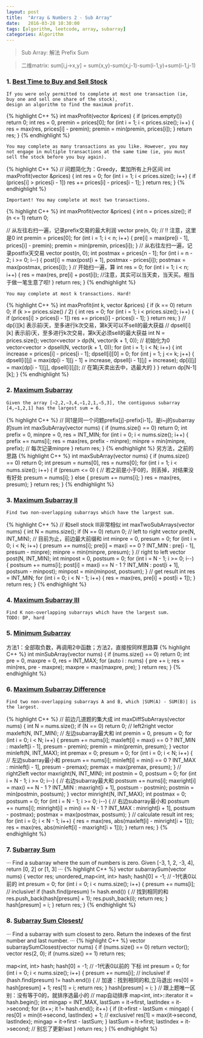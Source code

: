 ```yaml
---
layout: post
title:  "Array & Numbers 2 - Sub Array"
date:   2016-03-28 10:30:00
tags: [algorithm, leetcode, array, subarray]
categories: Algorithm
---
```


> Sub Array: 解法 Prefix Sum

> 二维matrix: sum[i,j->x,y] = sum(x,y)-sum(x,j-1)-sum(i-1,y)+sum(i-1,j-1)

### 1. [Best Time to Buy and Sell Stock](http://www.lintcode.com/en/problem/best-time-to-buy-and-sell-stock/)
```
If you were only permitted to complete at most one transaction (ie, buy one and sell one share of the stock),
design an algorithm to find the maximum profit.
```
{% highlight C++ %}
int maxProfit(vector<int> &prices) {
  if (prices.empty()) return 0;
  int res = 0, premin = prices[0];
  for (int i = 1; i < prices.size(); i++) {
    res = max(res, prices[i] - premin);
    premin = min(premin, prices[i]);
  }
  return res;
}
{% endhighlight %}
```
You may complete as many transactions as you like. However, you may not engage in multiple transactions at the same time (ie, you must sell the stock before you buy again).
```
{% highlight C++ %}
// 问题简化为：Greedy，累加所有上升区间
int maxProfit(vector<int> &prices) {
  int res = 0;
  for (int i = 1; i < prices.size(); i++) {
    if (prices[i] > prices[i - 1]) res += prices[i] - prices[i - 1];
  }
  return res;
}
{% endhighlight %}
```
Important! You may complete at most two transactions.
```
{% highlight C++ %}
int maxProfit(vector<int> &prices) {
  int n = prices.size();
  if (n <= 1) return 0;

  // 从左往右扫一遍，记录prefix交易的最大利润
  vector<int> pre(n, 0);  // !! 注意，这里是0
  int premin = prices[0];
  for (int i = 1; i < n; i++) {
    pre[i] = max(pre[i - 1], prices[i] - premin);
    premin = min(premin, prices[i]);
  }
  // 从右往左扫一遍，记录postfix天交易
  vector<int> post(n, 0);
  int postmax = prices[n - 1];
  for (int i = n - 2; i >= 0; i--) {
    post[i] = max(post[i + 1], postmax - prices[i]);
    postmax = max(postmax, prices[i]);
  }
  // 开始扫一遍，算
  int res = 0;
  for (int i = 1; i < n; i++) {
    res = max(res, pre[i] + post[i]);  //注意，其实可以当天卖，当天买。相当于做一笔生意了呗!
  }
  return res;
}
{% endhighlight %}
```
You may complete at most k transactions. Hard!
```
{% highlight C++ %}
int maxProfit(int k, vector<int> &prices) {
  if (k == 0) return 0;
  if (k >= prices.size() / 2) {
    int res = 0;
    for (int i = 1; i < prices.size(); i++) {
      if (prices[i] > prices[i - 1]) res += prices[i] - prices[i - 1];
    }
    return res;
  }
  // dp[i][k] 表示前i天，至多进行k次交易，第k天可以不sell的最大获益
  // dpsell[i][k] 表示前i天，至多进行k次交易，第k天必须sell的最大获益
  int N = prices.size();
  vector<vector<int> > dp(N, vector<int>(k + 1, 0));  // 初始化为0
  vector<vector<int> > dpsell(N, vector<int>(k + 1, 0));
  for (int i = 1; i < N; i++) {
    int increase = prices[i] - prices[i - 1];
    dpsell[i][0] = 0;
    for (int j = 1; j <= k; j++) {
      dpsell[i][j] =
          max(dp[i - 1][j - 1] + increase, dpsell[i - 1][j] + increase);
      dp[i][j] = max(dp[i - 1][j], dpsell[i][j]);  // 在第j天卖出去中，选最大的
    }
  }
  return dp[N-1][k];
}
{% endhighlight %}

### 2. [Maximum Subarray](http://www.lintcode.com/en/problem/maximum-subarray/)
```
Given the array [−2,2,−3,4,−1,2,1,−5,3], the contiguous subarray [4,−1,2,1] has the largest sum = 6.
```
{% highlight C++ %}
// 同1是同一个问题prefix[j]-prefix[i-1]，是i~j的subarray的sum
int maxSubArray(vector<int> nums) {
  if (nums.size() == 0) return 0;
  int prefix = 0, minpre = 0, res = INT_MIN;
  for (int i = 0; i < nums.size(); i++) {
    prefix += nums[i];
    res = max(res, prefix - minpre);
    minpre = min(minpre, prefix);  // 每次记录minpre
  }
  return res;
}
{% endhighlight %}
另方法，之前的思路
{% highlight C++ %}
int maxSubArray(vector<int> nums) {
  if (nums.size() == 0) return 0;
  int presum = nums[0], res = nums[0];
  for (int i = 1; i < nums.size(); i++) {
    if (presum <= 0) {  // 若之前是小于0的，则丢掉，对结果没有好处
      presum = nums[i];
    } else {
      presum += nums[i];
    }
    res = max(res, presum);
  }
  return res;
}
{% endhighlight %}

### 3. [Maximum Subarray II](http://www.lintcode.com/en/problem/maximum-subarray-ii/)
```
Find two non-overlapping subarrays which have the largest sum.
```
{% highlight C++ %}
// 和sell stock III非常相似
int maxTwoSubArrays(vector<int> nums) {
  int N = nums.size();
  if (N == 0) return 0;
  // left to right
  vector<int> pre(N, INT_MIN);  // 目前为止，前边最大前缀和
  int minpre = 0, presum = 0;
  for (int i = 0; i < N; i++) {
    presum += nums[i];
    pre[i] = max(i == 0 ? INT_MIN : pre[i - 1], presum - minpre);
    minpre = min(minpre, presum);
  }
  // right to left
  vector<int> post(N, INT_MIN);
  int minpost = 0, postsum = 0;
  for (int i = N - 1; i >= 0; i--) {
    postsum += nums[i];
    post[i] = max(i == N - 1 ? INT_MIN : post[i + 1], postsum - minpost);
    minpost = min(minpost, postsum);
  }
  // get result
  int res = INT_MIN;
  for (int i = 0; i < N - 1; i++) {
    res = max(res, pre[i] + post[i + 1]);
  }
  return res;
}
{% endhighlight %}

### 4. [Maximum Subarray III](http://www.lintcode.com/en/problem/maximum-subarray-iii/)
```
Find K non-overlapping subarrays which have the largest sum.
TODO: DP, hard
```

### 5. [Minimum Subarray](http://www.lintcode.com/en/problem/minimum-subarray/)
方法1：全部取负数，再调用2中函数；方法2，直接按同样思路算
{% highlight C++ %}
int minSubArray(vector<int> nums) {
  if (nums.size() == 0) return 0;
  int pre = 0, maxpre = 0, res = INT_MAX;
  for (auto i : nums) {
    pre += i;
    res = min(res, pre - maxpre);
    maxpre = max(maxpre, pre);
  }
  return res;
}
{% endhighlight %}

### 6. [Maximum Subarray Difference](http://www.lintcode.com/en/problem/maximum-subarray-difference/)
```
Find two non-overlapping subarrays A and B, which |SUM(A) - SUM(B)| is the largest.
```
{% highlight C++ %}
// 前边几道题的集大成
int maxDiffSubArrays(vector<int> nums) {
  int N = nums.size();
  if (N == 0) return 0;
  // left2right
  vector<int> maxleft(N, INT_MIN);  // 左边subarray最大和
  int premin = 0, presum = 0;
  for (int i = 0; i < N; i++) {
    presum += nums[i];
    maxleft[i] = max(i == 0 ? INT_MIN : maxleft[i - 1], presum - premin);
    premin = min(premin, presum);
  }
  vector<int> minleft(N, INT_MAX);
  int premax = 0;
  presum = 0;
  for (int i = 0; i < N; i++) {  // 左边subarray最小和
    presum += nums[i];
    minleft[i] = min(i == 0 ? INT_MAX : minleft[i - 1], presum - premax);
    premax = max(premax, presum);
  }
  // right2left
  vector<int> maxright(N, INT_MIN);
  int postmin = 0, postsum = 0;
  for (int i = N - 1; i >= 0; i--) {  // 右边subarray最大和
    postsum += nums[i];
    maxright[i] = max(i == N - 1 ? INT_MIN : maxright[i + 1], postsum - postmin);
    postmin = min(postmin, postsum);
  }
  vector<int> minright(N, INT_MAX);
  int postmax = 0;
  postsum = 0;
  for (int i = N - 1; i >= 0; i--) {  // 右边subarray最小和
    postsum += nums[i];
    minright[i] = min(i == N - 1 ? INT_MAX : minright[i + 1], postsum - postmax);
    postmax = max(postmax, postsum);
  }
  // calculate result
  int res;
  for (int i = 0; i < N - 1; i++) {
    res = max(res, abs(maxleft[i] - minright[i + 1]));
    res = max(res, abs(minleft[i] - maxright[i + 1]));
  }
  return res;
}
{% endhighlight %}

### 7. [Subarray Sum](http://www.lintcode.com/en/problem/subarray-sum/)
···
Find a subarray where the sum of numbers is zero. 
Given [-3, 1, 2, -3, 4], return [0, 2] or [1, 3]
···
{% highlight C++ %}
vector<int> subarraySum(vector<int> nums) {
  vector<int> res;
  unordered_map<int, int> hash;
  hash[0] = -1;  // -1代表0以前的
  int presum = 0;
  for (int i = 0; i < nums.size(); i++) {
    presum += nums[i];                      // inclusive!
    if (hash.find(presum) != hash.end()) {  // 找到相同的和
      res.push_back(hash[presum] + 1);
      res.push_back(i);
      return res;
    }
    hash[presum] = i;
  }
  return res;
}
{% endhighlight %}

### 8. [Subarray Sum Closest/](http://www.lintcode.com/en/problem/subarray-sum-closest/)
···
Find a subarray with sum closest to zero. Return the indexes of the first number and last number.
···
{% highlight C++ %}
vector<int> subarraySumClosest(vector<int> nums) {
  if (nums.size() == 0) return vector<int>();
  vector<int> res(2, 0);
  if (nums.size() == 1) return res;

  map<int, int> hash;
  hash[0] = -1;  // -1代表0以前的 下标
  int presum = 0;
  for (int i = 0; i < nums.size(); i++) {
    presum += nums[i];                      // inclusive!
    if (hash.find(presum) != hash.end()) {  // 加速：找到相同的和,立马退出
      res[0] = hash[presum] + 1;
      res[1] = i;
      return res;
    }
    hash[presum] = i;
  }
  // 跟上题唯一区别：没有等于0的，就排序选最小的
  // map自动排序
  map<int, int>::iterator it = hash.begin();
  int mingap = INT_MAX, lastSum = it->first, lastIndex = it->second;
  for (it++; it != hash.end(); it++) {
    if (it->first - lastSum < mingap) {
      res[0] = min(it->second, lastIndex) + 1;  // exclusive!
      res[1] = max(it->second, lastIndex);
      mingap = it->first - lastSum;
    }
    lastSum = it->first;
    lastIndex = it->second;  // 别忘了更新last
  }
  return res;
}
{% endhighlight %}
